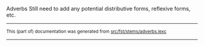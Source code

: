 Adverbs
Still need to add any potential distributive forms, reflexive forms, etc.

* * *

<small>This (part of) documentation was generated from [src/fst/stems/adverbs.lexc](https://github.com/giellalt/lang-hdn/blob/main/src/fst/stems/adverbs.lexc)</small>

---

